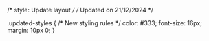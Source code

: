 /* style: Update layout */
/* Updated on 21/12/2024 */

.updated-styles {
  /* New styling rules */
  color: #333;
  font-size: 16px;
  margin: 10px 0;
}